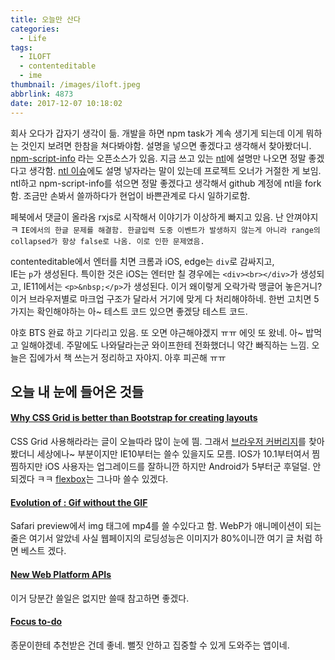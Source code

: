 ```yaml
---
title: 오늘만 산다
categories:
  - Life
tags:
  - ILOFT
  - contenteditable
  - ime
thumbnail: /images/iloft.jpeg
abbrlink: 4873
date: 2017-12-07 10:18:02
---
```


회사 오다가 갑자기 생각이 듦.
개발을 하면 npm task가 계속 생기게 되는데 이게 뭐하는 것인지 보려면 한참을 쳐다봐야함. 설명을 넣으면 좋겠다고 생각해서 찾아봤더니. [npm-script-info](https://www.npmjs.com/package/npm-scripts-info) 라는 오픈소스가 있음. 지금 쓰고 있는 [ntl](https://www.npmjs.com/package/ntl)에 설명만 나오면 정말 좋겠다고 생각함.
[ntl 이슈](https://github.com/ruyadorno/ntl/issues/4)에도 설명 넣자라는 말이 있는데 프로젝트 오너가 거절한 게 보임.
ntl하고 npm-script-info를 섞으면 정말 좋겠다고 생각해서 github 계정에 ntl을 fork함.
조금만 손봐서 쓸까하다가 현업이 바쁜관계로 다시 일하기로함.

페북에서 댓글이 올라옴 rxjs로 시작해서 이야기가 이상하게 빠지고 있음. 난 안껴야지 ㅋ
`IE에서의 한글 문제를 해결함. 한글입력 도중 이벤트가 발생하지 않는게 아니라 range의 collapsed가 항상 false로 나옴. 이로 인한 문제였음.`

contenteditable에서 엔터를 치면 크롬과 iOS, edge는 `div`로 감싸지고,  
IE는 `p`가 생성된다. 특이한 것은 iOS는 엔터만 칠 경우에는 `<div><br></div>`가 생성되고, IE11에서는 `<p>&nbsp;</p>`가 생성된다.
이거 왜이렇게 오락가락 맹글어 놓은거니?
이거 브라우저별로 마크업 구조가 달라서 거기에 맞게 다 처리해야하네.
한번 고치면 5가지는 확인해야하는 아~ 테스트 코드 있으면 좋겠당
테스트 코드.

야호 BTS 완료 하고 기다리고 있음. 또 오면 야근해야겠지 ㅠㅠ
에잇 또 왔네. 아~ 밥먹고 일해야겠네.
주말에도 나와달라는군 와이프한테 전화했더니 약간 빠직하는 느낌.
오늘은 집에가서 책 쓰는거 정리하고 자야지.
아후 피곤해 ㅠㅠ

## 오늘 내 눈에 들어온 것들
#### [Why CSS Grid is better than Bootstrap for creating layouts](https://hackernoon.com/how-css-grid-beats-bootstrap-85d5881cf163)
CSS Grid 사용해라라는 글이 오늘따라 많이 눈에 띔.
그래서 [브라우저 커버리지](https://caniuse.com/#search=grid)를 찾아봤더니 세상에나~ 
부분이지만 IE10부터는 쓸수 있을지도 모름. IOS가 10.1부터여서 찜찜하지만 iOS 사용자는 업그레이드를 잘하니깐 
하지만 Android가 5부터군 후덜덜. 안되겠다 ㅋㅋ
[flexbox](https://caniuse.com/#search=flex)는 그나마 쓸수 있겠다.

#### [Evolution of <img>: Gif without the GIF](https://calendar.perfplanet.com/2017/animated-gif-without-the-gif/?utm_source=frontendfocus&utm_medium=email)
Safari preview에서 img 태그에 mp4를 쓸 수있다고 함. WebP가 애니메이션이 되는 줄은 여기서 알았네
사실 웹페이지의 로딩성능은 이미지가 80%이니깐 여기 글 처럼 하면 베스트 겠다.

#### [New Web Platform APIs](https://speakerdeck.com/arnellebalane/new-web-platform-apis)
이거 당분간 쓸일은 없지만 쓸때 참고하면 좋겠다.

#### [Focus to-do](https://itunes.apple.com/kr/app/focus-to-do-%EB%BD%80%EB%A1%9C%EB%AA%A8%EB%8F%84-%EA%B8%B0%EB%B2%95-%EC%9E%91%EC%97%85-%EA%B4%80%EB%A6%AC/id1258530160?mt=12)
종문이한테 추천받은 건데 좋네. 뻘짓 안하고 집중할 수 있게 도와주는 앱이네.
